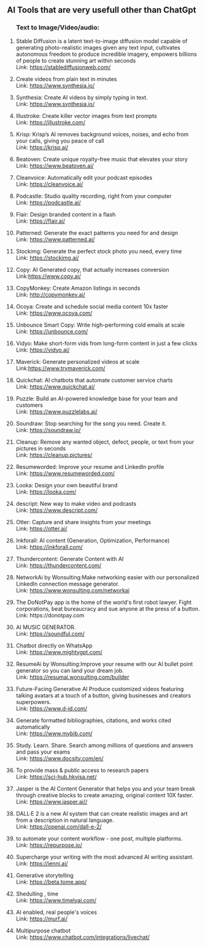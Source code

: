 ## AI Tools that are very usefull other than ChatGpt
<ol>

### Text to Image/Video/audio:

<li class="has-line-data" data-line-start="3" data-line-end="6">
<p class="has-line-data" data-line-start="3" data-line-end="5">Stable Diffusion is a latent text-to-image diffusion model capable of generating photo-realistic images given any text input, cultivates autonomous freedom to produce incredible imagery, empowers billions of people to create stunning art within seconds<br>
Link: <a href="https://krisp.ai/">https://stablediffusionweb.com/</a></p>
</li>
<li class="has-line-data" data-line-start="111" data-line-end="114">
<p class="has-line-data" data-line-start="111" data-line-end="114">
Create videos from plain text in minutes

<br>
Link: <a href="https://www.synthesia.io/">https://www.synthesia.io/</a></p>
</li>
<li class="has-line-data" data-line-start="66" data-line-end="69">
<p class="has-line-data" data-line-start="66" data-line-end="68">Synthesia: Create AI videos by simply typing in text.<br>
Link: <a href="https://www.synthesia.io/">https://www.synthesia.io/</a></p>
</li>
<li class="has-line-data" data-line-start="18" data-line-end="21">
<p class="has-line-data" data-line-start="18" data-line-end="20">Illustroke: Create killer vector images from text prompts<br>
Link: <a href="https://illustroke.com/">https://illustroke.com/</a></p>
</li>

<li class="has-line-data" data-line-start="3" data-line-end="6">
<p class="has-line-data" data-line-start="3" data-line-end="5">Krisp: Krisp’s AI removes background voices, noises, and echo from your calls, giving you peace of call<br>
Link: <a href="https://krisp.ai/">https://krisp.ai/</a></p>
</li>
<li class="has-line-data" data-line-start="6" data-line-end="9">
<p class="has-line-data" data-line-start="6" data-line-end="8">Beatoven: Create unique royalty-free music that elevates your story<br>
Link: <a href="https://www.beatoven.ai/">https://www.beatoven.ai/</a></p>
</li>
<li class="has-line-data" data-line-start="9" data-line-end="12">
<p class="has-line-data" data-line-start="9" data-line-end="11">Cleanvoice: Automatically edit your podcast episodes<br>
Link: <a href="https://cleanvoice.ai/">https://cleanvoice.ai/</a></p>
</li>
<li class="has-line-data" data-line-start="12" data-line-end="15">
<p class="has-line-data" data-line-start="12" data-line-end="14">Podcastle: Studio quality recording, right from your computer<br>
Link: <a href="https://podcastle.ai/">https://podcastle.ai/</a></p>
</li>
<li class="has-line-data" data-line-start="15" data-line-end="18">
<p class="has-line-data" data-line-start="15" data-line-end="17">Flair: Design branded content in a flash<br>
Link: <a href="https://flair.ai/">https://flair.ai/</a></p>
</li>

<li class="has-line-data" data-line-start="21" data-line-end="24">
<p class="has-line-data" data-line-start="21" data-line-end="23">Patterned: Generate the exact patterns you need for and design<br>
Link: <a href="https://www.patterned.ai/">https://www.patterned.ai/</a></p>
</li>
<li class="has-line-data" data-line-start="24" data-line-end="27">
<p class="has-line-data" data-line-start="24" data-line-end="26">Stockimg: Generate the perfect stock photo you need, every time<br>
Link: <a href="https://stockimg.ai/">https://stockimg.ai/</a></p>
</li>
<li class="has-line-data" data-line-start="27" data-line-end="30">
<p class="has-line-data" data-line-start="27" data-line-end="29">Copy: AI Generated copy, that actually increases conversion<br>
Link:<a href="https://www.copy.ai/">https://www.copy.ai/</a></p>
</li>
<li class="has-line-data" data-line-start="30" data-line-end="33">
<p class="has-line-data" data-line-start="30" data-line-end="32">CopyMonkey: Create Amazon listings in seconds<br>
Link: <a href="http://copymonkey.ai/">http://copymonkey.ai/</a></p>
</li>
<li class="has-line-data" data-line-start="33" data-line-end="36">
<p class="has-line-data" data-line-start="33" data-line-end="35">Ocoya: Create and schedule social media content 10x faster<br>
Link: <a href="https://www.ocoya.com/">https://www.ocoya.com/</a></p>
</li>
<li class="has-line-data" data-line-start="36" data-line-end="39">
<p class="has-line-data" data-line-start="36" data-line-end="38">Unbounce Smart Copy: Write high-performing cold emails at scale<br>
Link: <a href="https://unbounce.com/">https://unbounce.com/</a></p>
</li>
<li class="has-line-data" data-line-start="39" data-line-end="42">
<p class="has-line-data" data-line-start="39" data-line-end="41">Vidyo: Make short-form vids from long-form content in just a few clicks<br>
Link: <a href="https://vidyo.ai/">https://vidyo.ai/</a></p>
</li>
<li class="has-line-data" data-line-start="42" data-line-end="45">
<p class="has-line-data" data-line-start="42" data-line-end="44">Maverick: Generate personalized videos at scale<br>
Link:<a href="https://www.trymaverick.com/">https://www.trymaverick.com/</a></p>
</li>
<li class="has-line-data" data-line-start="45" data-line-end="48">
<p class="has-line-data" data-line-start="45" data-line-end="47">Quickchat: AI chatbots that automate customer service charts<br>
Link: <a href="https://www.quickchat.ai/">https://www.quickchat.ai/</a></p>
</li>
<li class="has-line-data" data-line-start="48" data-line-end="51">
<p class="has-line-data" data-line-start="48" data-line-end="50">Puzzle: Build an AI-powered knowledge base for your team and customers<br>
Link: <a href="https://www.puzzlelabs.ai/">https://www.puzzlelabs.ai/</a></p>
</li>
<li class="has-line-data" data-line-start="51" data-line-end="54">
<p class="has-line-data" data-line-start="51" data-line-end="53">Soundraw: Stop searching for the song you need. Create it.<br>
Link: <a href="https://soundraw.io/">https://soundraw.io/</a></p>
</li>
<li class="has-line-data" data-line-start="54" data-line-end="57">
<p class="has-line-data" data-line-start="54" data-line-end="56">Cleanup: Remove any wanted object, defect, people, or text from your pictures in seconds<br>
Link: <a href="https://cleanup.pictures/">https://cleanup.pictures/</a></p>
</li>
<li class="has-line-data" data-line-start="57" data-line-end="60">
<p class="has-line-data" data-line-start="57" data-line-end="59">Resumeworded: Improve your resume and LinkedIn profile<br>
Link:  <a href="https://www.resumeworded.com/">https://www.resumeworded.com/</a></p>
</li>
<li class="has-line-data" data-line-start="60" data-line-end="63">
<p class="has-line-data" data-line-start="60" data-line-end="62">Looka: Design your own beautiful brand<br>
Link: <a href="https://looka.com/">https://looka.com/</a></p>
</li>
<!-- <li class="has-line-data" data-line-start="63" data-line-end="66">
<p class="has-line-data" data-line-start="63" data-line-end="65">theresanaiforthat: Comprehensive database of AIs available for every task<br>
Link: <a href="https://lnkd.in/dKhqaaF3">https://lnkd.in/dKhqaaF3</a></p>
</li> -->

<li class="has-line-data" data-line-start="69" data-line-end="72">
<p class="has-line-data" data-line-start="69" data-line-end="71">descript: New way to make video and podcasts<br>
Link: <a href="https://www.descript.com/">https://www.descript.com/</a></p>
</li>
<li class="has-line-data" data-line-start="72" data-line-end="75">
<p class="has-line-data" data-line-start="72" data-line-end="74">Otter: Capture and share insights from your meetings<br>
Link: <a href="https://otter.ai/">https://otter.ai/</a></p>
</li>
<li class="has-line-data" data-line-start="75" data-line-end="78">
<p class="has-line-data" data-line-start="75" data-line-end="77">Inkforall: AI content (Generation, Optimization, Performance)<br>
Link: <a href="https://inkforall.com/">https://inkforall.com/</a></p>
</li>
<li class="has-line-data" data-line-start="78" data-line-end="80">
<p class="has-line-data" data-line-start="78" data-line-end="80">Thundercontent: Generate Content with AI<br>
Link: <a href="https://thundercontent.com/">https://thundercontent.com/</a></p>
</li>

<li class="has-line-data" data-line-start="81" data-line-end="83">
<p class="has-line-data" data-line-start="81" data-line-end="83">NetworkAi by Wonsulting:Make networking easier with our personalized LinkedIn connection message generator.<br>
Link: <a href="https://www.wonsulting.com/networkai">https://www.wonsulting.com/networkai</a></p>
</li>

<li class="has-line-data" data-line-start="84" data-line-end="87">
<p class="has-line-data" data-line-start="84" data-line-end="87">The DoNotPay app is the home of the world's first robot lawyer. Fight corporations, beat bureaucracy and sue anyone at the press of a button.<br>
Link: <a href="https://donotpay.com"></a>https://donotpay.com</p>
</li>

<li class="has-line-data" data-line-start="87" data-line-end="90">
<p class="has-line-data" data-line-start="87" data-line-end="90">AI MUSIC GENERATOR.<br>
Link: <a href="https://soundful.com/">https://soundful.com/</a></p>
</li>

<li class="has-line-data" data-line-start="90" data-line-end="93">
<p class="has-line-data" data-line-start="90" data-line-end="93">Chatbot directly on
WhatsApp<br>
Link: <a href="https://www.mightygpt.com/">https://www.mightygpt.com/</a></p>
</li>

<li class="has-line-data" data-line-start="93" data-line-end="96">
<p class="has-line-data" data-line-start="93" data-line-end="96">ResumeAi by Wonsulting:Improve your resume with our AI bullet point generator so you can land your dream job.<br>
Link: <a href="https://www.wonsulting.com/networkai">https://resumai.wonsulting.com/builder</a></p>
</li>

<li class="has-line-data" data-line-start="96" data-line-end="99">
<p class="has-line-data" data-line-start="96" data-line-end="99">Future-Facing
Generative AI
Produce customized videos featuring talking avatars at a touch of a button, giving businesses and creators superpowers.

<br>
Link: <a href="https://www.d-id.com/">https://www.d-id.com/</a></p>
</li>

<li class="has-line-data" data-line-start="99" data-line-end="102">
<p class="has-line-data" data-line-start="99" data-line-end="102">Generate formatted bibliographies, citations, and works cited automatically<br>
Link: <a href="https://www.mybib.com/">https://www.mybib.com/</a></p>
</li>

<li class="has-line-data" data-line-start="102" data-line-end="105">
<p class="has-line-data" data-line-start="102" data-line-end="105">
Study. Learn. Share.
Search among millions of questions and answers and pass your exams
<br>
Link: <a href="https://www.docsity.com/en/">https://www.docsity.com/en/</a></p>
</li>

<li class="has-line-data" data-line-start="105" data-line-end="108">
<p class="has-line-data" data-line-start="105" data-line-end="108">
To provide mass & public access to research papers
<br>
Link: <a href="https://sci-hub.hkvisa.net/">https://sci-hub.hkvisa.net/</a></p>
</li>

<li class="has-line-data" data-line-start="108" data-line-end="111">
<p class="has-line-data" data-line-start="108" data-line-end="111">
Jasper is the AI Content Generator that helps you and your team break through creative blocks to create amazing, original content 10X faster.
<br>
Link: <a href="https://www.jasper.ai/">https://www.jasper.ai//</a></p>
</li>



<li class="has-line-data" data-line-start="114" data-line-end="117">
<p class="has-line-data" data-line-start="114" data-line-end="117">
DALL·E 2 is a new AI system that can create realistic images and art from a description in natural language.
<br>
Link: <a href="https://openai.com/dall-e-2/">https://openai.com/dall-e-2/</a></p>
</li>

<li class="has-line-data" data-line-start="117" data-line-end="120">
<p class="has-line-data" data-line-start="117" data-line-end="120">
to automate your content workflow - one post, multiple platforms.
<br>
Link: <a href="https://repurpose.io/">https://repurpose.io/</a></p>
</li>

<li class="has-line-data" data-line-start="120" data-line-end="123">
<p class="has-line-data" data-line-start="120" data-line-end="123">
Supercharge your writing with the most advanced AI writing assistant.
<br>
Link: <a href="https://jenni.ai/">https://jenni.ai/</a></p>
</li>

<li class="has-line-data" data-line-start="123" data-line-end="126">
<p class="has-line-data" data-line-start="123" data-line-end="126">
Generative storytelling

<br>
Link: <a href="https://beta.tome.app/">https://beta.tome.app/</a></p>
</li>

<li class="has-line-data" data-line-start="126" data-line-end="129">
<p class="has-line-data" data-line-start="126" data-line-end="129">
Shedulling , time
<br>
Link: <a href="https://www.timelyai.com/">https://www.timelyai.com/</a></p>
</li>

<li class="has-line-data" data-line-start="129" data-line-end="132">
<p class="has-line-data" data-line-start="129" data-line-end="132">AI enabled, real people's voices
<br>
Link: <a href="https://murf.ai/">https://murf.ai/</a></p>
</li>

<li class="has-line-data" data-line-start="132" data-line-end="135">
<p class="has-line-data" data-line-start="132" data-line-end="135">
Multipurpose chatbot
<br>
Link: <a href="https://www.chatbot.com/integrations/livechat/">https://www.chatbot.com/integrations/livechat/</a></p>
</li>

</ol>
